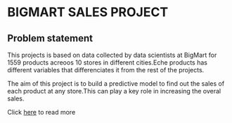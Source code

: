 # BIGMART SALES PROJECT

## Problem statement

This projects is based on data collected by data scientists at BigMart for 1559 products acreoos 10 stores in different cities.Eche products has different variables that differenciates it from the rest of the projects.

The aim of this project is to build a predictive model to find out the sales of each product at any store.This can play a key role in increasing the overal sales.

Click [here](https://github.com/GeorgeOduor/bigmart/blob/master/bigmart.md) to read more
